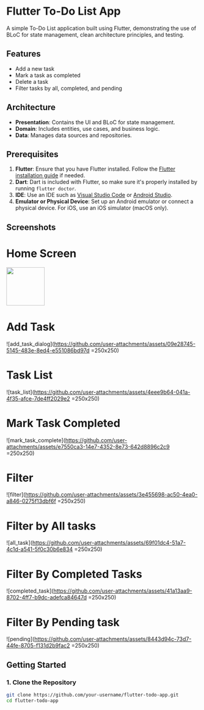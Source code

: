 # Flutter To-Do List App

A simple To-Do List application built using Flutter, demonstrating the use of BLoC for state management, clean architecture principles, and testing.

## Features

- Add a new task
- Mark a task as completed
- Delete a task
- Filter tasks by all, completed, and pending

## Architecture

- **Presentation**: Contains the UI and BLoC for state management.
- **Domain**: Includes entities, use cases, and business logic.
- **Data**: Manages data sources and repositories.

## Prerequisites

1. **Flutter**: Ensure that you have Flutter installed. Follow the [Flutter installation guide](https://flutter.dev/docs/get-started/install) if needed.
2. **Dart**: Dart is included with Flutter, so make sure it's properly installed by running `flutter doctor`.
3. **IDE**: Use an IDE such as [Visual Studio Code](https://code.visualstudio.com/) or [Android Studio](https://developer.android.com/studio).
4. **Emulator or Physical Device**: Set up an Android emulator or connect a physical device. For iOS, use an iOS simulator (macOS only).

## Screenshots
# Home Screen
<img src="https://github.com/user-attachments/assets/63b01f9f-5a73-4db3-8b5e-1236fdba83aa.type" width="100" height="100">

# Add Task
![add_task_dialog](https://github.com/user-attachments/assets/09e28745-5145-483e-8ed4-e551086bd97d =250x250)

# Task List
![task_list](https://github.com/user-attachments/assets/4eee9b64-041a-4f35-afce-7de4ff2029e2 =250x250)

# Mark Task Completed
![mark_task_complete](https://github.com/user-attachments/assets/e7550ca3-14e7-4352-8e73-642d8896c2c9 =250x250)

# Filter
![filter](https://github.com/user-attachments/assets/3e455698-ac50-4ea0-a846-0275f13dbf6f =250x250)

# Filter by All tasks
![all_task](https://github.com/user-attachments/assets/69f01dc4-51a7-4c1d-a541-5f0c30b6e834 =250x250)

# Filter By Completed Tasks
![completed_task](https://github.com/user-attachments/assets/41a13aa9-8702-4ff7-b9dc-adefca84647d =250x250)

# Filter By Pending task

![pending](https://github.com/user-attachments/assets/8443d94c-73d7-44fe-8705-f131d2b9fac2 =250x250)

## Getting Started

### 1. Clone the Repository

```sh
git clone https://github.com/your-username/flutter-todo-app.git
cd flutter-todo-app

